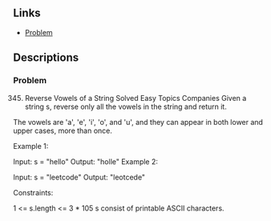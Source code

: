 ## Links
* [Problem](https://leetcode.com/problems/reverse-vowels-of-a-string/?envType=study-plan-v2&envId=leetcode-75)


## Descriptions
### Problem

345. Reverse Vowels of a String
Solved
Easy
Topics
Companies
Given a string s, reverse only all the vowels in the string and return it.

The vowels are 'a', 'e', 'i', 'o', and 'u', and they can appear in both lower and upper cases, more than once.

 

Example 1:

Input: s = "hello"
Output: "holle"
Example 2:

Input: s = "leetcode"
Output: "leotcede"
 

Constraints:

1 <= s.length <= 3 * 105
s consist of printable ASCII characters.
